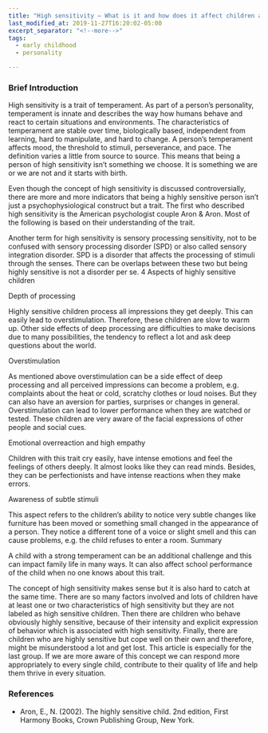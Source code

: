 ```yaml
---
title: "High sensitivity – What is it and how does it affect children and their environment?"
last_modified_at: 2019-11-27T16:20:02-05:00
excerpt_separator: "<!--more-->"
tags:
  - early childhood
  - personality

---
```

### Brief Introduction

High sensitivity is a trait of temperament. As part of a person’s personality, temperament is innate and describes the way how humans behave and react to certain situations and environments. The characteristics of temperament are stable over time, biologically based, independent from learning, hard to manipulate, and hard to change. <!--more--> A person’s temperament affects mood, the threshold to stimuli, perseverance, and pace. The definition varies a little from source to source. This means that being a person of high sensitivity isn’t something we choose. It is something we are or we are not and it starts with birth.

Even though the concept of high sensitivity is discussed controversially, there are more and more indicators that being a highly sensitive person isn’t just a psychophysiological construct but a trait. The first who described high sensitivity is the American psychologist couple Aron & Aron. Most of the following is based on their understanding of the trait.

Another term for high sensitivity is sensory processing sensitivity, not to be confused with sensory processing disorder (SPD) or also called sensory integration disorder. SPD is a disorder that affects the processing of stimuli through the senses. There can be overlaps between these two but being highly sensitive is not a disorder per se.
4 Aspects of highly sensitive children

Depth of processing

Highly sensitive children process all impressions they get deeply. This can easily lead to overstimulation. Therefore, these children are slow to warm up. Other side effects of deep processing are difficulties to make decisions due to many possibilities, the tendency to reflect a lot and ask deep questions about the world.

Overstimulation

As mentioned above overstimulation can be a side effect of deep processing and all perceived impressions can become a problem, e.g. complaints about the heat or cold, scratchy clothes or loud noises. But they can also have an aversion for parties, surprises or changes in general.  Overstimulation can lead to lower performance when they are watched or tested. These children are very aware of the facial expressions of other people and social cues.

Emotional overreaction and high empathy

Children with this trait cry easily, have intense emotions and feel the feelings of others deeply. It almost looks like they can read minds. Besides, they can be perfectionists and have intense reactions when they make errors.

Awareness of subtle stimuli

This aspect refers to the children’s ability to notice very subtle changes like furniture has been moved or something small changed in the appearance of a person. They notice a different tone of a voice or slight smell and this can cause problems, e.g. the child refuses to enter a room.
Summary

A child with a strong temperament can be an additional challenge and this can impact family life in many ways. It can also affect school performance of the child when no one knows about this trait.

The concept of high sensitivity makes sense but it is also hard to catch at the same time. There are so many factors involved and lots of children have at least one or two characteristics of high sensitivity but they are not labeled as high sensitive children. Then there are children who behave obviously highly sensitive, because of their intensity and explicit expression of behavior which is associated with high sensitivity. Finally, there are children who are highly sensitive but cope well on their own and therefore, might be misunderstood a lot and get lost. This article is especially for the last group. If we are more aware of this concept we can respond more appropriately to every single child, contribute to their quality of life and help them thrive in every situation.

### References

* Aron, E., N. (2002). The highly sensitive child. 2nd edition, First Harmony Books, Crown Publishing Group, New York.
